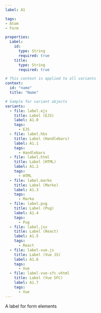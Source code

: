 ```yaml
---
label: A1

tags:
- Atom
- Form

properties:
  Label:
    id:
      type: String
      required: true
    title:
      type: String
      required: true

# This context is applied to all variants
context:
  id: "name"
  title: "Name"

# Sample for variant objects
variants:
  - file: label.ejs
    title: Label (EJS)
    label: A1.0
    tags:
      - EJS
  - file: label.hbs
    title: Label (Handlebars)
    label: A1.1
    tags:
      - Handlebars
  - file: label.html
    title: Label (HTML)
    label: A1.2
    tags:
      - HTML
  - file: label.marko
    title: Label (Marko)
    label: A1.3
    tags:
      - Marko
  - file: label.pug
    title: Label (Pug)
    label: A1.4
    tags:
      - Pug
  - file: label.jsx
    title: Label (React)
    label: A1.5
    tags:
      - React
  - file: label-vue.js
    title: Label (Vue JS)
    label: A1.6
    tags:
      - Vue
  - file: label-vue-sfc.vhtml
    title: Label (Vue SFC)
    label: A1.7
    tags:
      - Vue
---
```

A label for form elements
